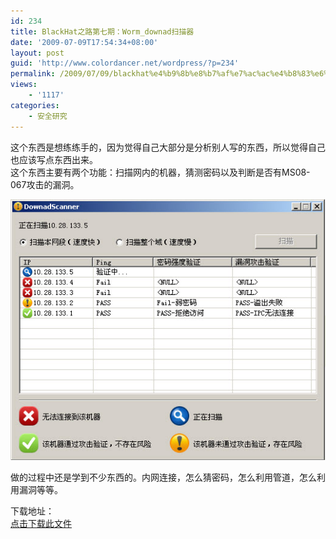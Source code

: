 ```yaml
---
id: 234
title: BlackHat之路第七期：Worm_downad扫描器
date: '2009-07-09T17:54:34+08:00'
layout: post
guid: 'http://www.colordancer.net/wordpress/?p=234'
permalink: /2009/07/09/blackhat%e4%b9%8b%e8%b7%af%e7%ac%ac%e4%b8%83%e6%9c%9f%ef%bc%9aworm_downad%e6%89%ab%e6%8f%8f%e5%99%a8/
views:
    - '1117'
categories:
    - 安全研究
---
```


这个东西是想练练手的，因为觉得自己大部分是分析别人写的东西，所以觉得自己也应该写点东西出来。  
这个东西主要有两个功能：扫描网内的机器，猜测密码以及判断是否有MS08-067攻击的漏洞。

![](/images/attachments/month_0907/z200979175334.jpg)

做的过程中还是学到不少东西的。内网连接，怎么猜密码，怎么利用管道，怎么利用漏洞等等。

下载地址：  
[点击下载此文件](/images/attachments/month_0907/n200979175421.rar)